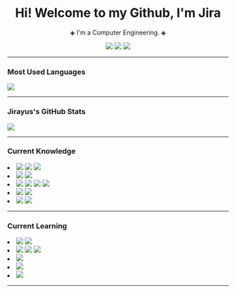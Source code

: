 <h1 align="center">Hi! Welcome to my Github, I'm Jira</h1>
<p align="center"> ◈ I'm a Computer Engineering. ◈</p>

<p align="center">
  <a href="https://github.com/Majimety"><img src="https://img.shields.io/badge/GITHUB-181717?style=for-the-badge&logo=github&logoColor=white"/></a>
  <a href="https://instagram.com/jry_ths"><img src="https://img.shields.io/badge/INSTAGRAM-E4405F?style=for-the-badge&logo=instagram&logoColor=white"/></a>
  <a href="https://www.linkedin.com/in/jirayus-ty-14a9a9293/"><img src="https://img.shields.io/badge/LinkedIn-0A66C2?style=for-the-badge&logo=linkedin&logoColor=white"/></a>
</p>

---

### Most Used Languages
<img src="https://github-readme-stats.vercel.app/api/top-langs/?username=majimety&layout=compact&theme=radical&cache_seconds=30"/>

---

### Jirayus's GitHub Stats
<img src="https://github-readme-stats.vercel.app/api?username=Majimety&show_icons=true&theme=radical&cache_seconds=30"/>

---

### Current Knowledge

<p align="left">
  <li>
    <img src="https://img.shields.io/badge/html5-E34F26?style=for-the-badge&logo=html5&logoColor=white"/>
    <img src="https://img.shields.io/badge/css3-1572B6?style=for-the-badge&logo=css3&logoColor=white"/>
    <img src="https://img.shields.io/badge/react-20232A?style=for-the-badge&logo=react&logoColor=61DAFB"/>
  </li>
  <li>
    <img src="https://img.shields.io/badge/javascript-F7DF1E?style=for-the-badge&logo=javascript&logoColor=black"/>
    <img src="https://img.shields.io/badge/typescript-007ACC?style=for-the-badge&logo=typescript&logoColor=white"/>
  </li>
  <li>
  <img src="https://img.shields.io/badge/node.js-339933?style=for-the-badge&logo=node.js&logoColor=white"/>
  <img src="https://img.shields.io/badge/express.js-000000?style=for-the-badge&logo=express&logoColor=white"/>
  <img src="https://img.shields.io/badge/python-3776AB?style=for-the-badge&logo=python&logoColor=white"/>
  <img src="https://img.shields.io/badge/node--red-BF0000?style=for-the-badge&logo=nodered&logoColor=white"/>
  </li>
  <li>
  <img src="https://img.shields.io/badge/influxdb-000000?style=for-the-badge&logo=influxdb&logoColor=white"/>
  <img src="https://img.shields.io/badge/mysql-000000?style=for-the-badge&logo=mysql&logoColor=white"/>
  </li>
  <li>
  <img src="https://img.shields.io/badge/docker-2496ED?style=for-the-badge&logo=docker&logoColor=white"/>
  <img src="https://img.shields.io/badge/postman-FF6C37?style=for-the-badge&logo=postman&logoColor=white"/>
  </li>
</p>

---
### Current Learning

<p align="left">
  <li>
    <img src="https://img.shields.io/badge/redux-764ABC?style=for-the-badge&logo=redux&logoColor=white"/>
    <img src="https://img.shields.io/badge/angular-DD0031?style=for-the-badge&logo=angular&logoColor=white"/>
  </li>
  <li>
    <img src="https://img.shields.io/badge/c%20sharp-239120?style=for-the-badge&logo=c-sharp&logoColor=white"/>
    <img src="https://img.shields.io/badge/c/c++-00599C?style=for-the-badge&logo=c&logoColor=white"/>
    <img src="https://img.shields.io/badge/rust-000000?style=for-the-badge&logo=rust&logoColor=white"/>
  </li>
  <li>
    <img src="https://img.shields.io/badge/.NET-512BD4?style=for-the-badge&logo=dotnet&logoColor=white"/>
  </li>
  <li>
    <img src="https://img.shields.io/badge/mongodb-47A248?style=for-the-badge&logo=mongodb&logoColor=white"/>
  </li>
  <li>
    <img src="https://img.shields.io/badge/kubernetes-326CE5?style=for-the-badge&logo=kubernetes&logoColor=white"/>
  </li>
</p>

---
